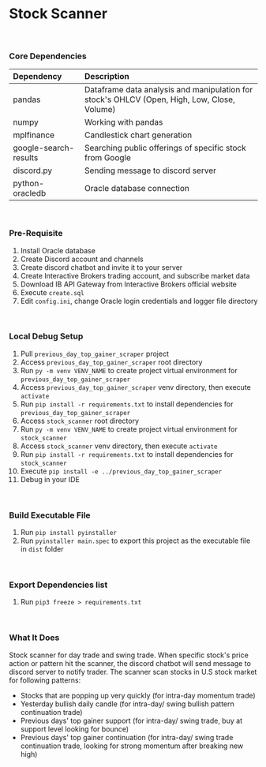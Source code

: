 # Stock Scanner

 <br />

### Core Dependencies
|Dependency|Description|
|:---------|:----------|
| pandas | Dataframe data analysis and manipulation for stock's OHLCV (Open, High, Low, Close, Volume)|
| numpy | Working with pandas |
| mplfinance | Candlestick chart generation |
| google-search-results | Searching public offerings of specific stock from Google |
| discord\.py | Sending message to discord server |
| python-oracledb | Oracle database connection | 

 <br />

### Pre-Requisite
1. Install Oracle database
2. Create Discord account and channels
3. Create discord chatbot and invite it to your server
4. Create Interactive Brokers trading account, and subscribe market data 
5. Download IB API Gateway from Interactive Brokers official website
6. Execute `create.sql`
7. Edit `config.ini`, change Oracle login credentials and logger file directory

 <br />

### Local Debug Setup

1. Pull `previous_day_top_gainer_scraper` project
2. Access `previous_day_top_gainer_scraper` root directory
3. Run `py -m venv VENV_NAME` to create project virtual environment for `previous_day_top_gainer_scraper`
4. Access `previous_day_top_gainer_scraper` venv directory, then execute `activate`
5. Run `pip install -r requirements.txt` to install dependencies for `previous_day_top_gainer_scraper`
6. Access `stock_scanner` root directory
7. Run `py -m venv VENV_NAME` to create project virtual environment for `stock_scanner`
8. Access `stock_scanner` venv directory, then execute `activate`
9. Run `pip install -r requirements.txt` to install dependencies for `stock_scanner`
10. Execute `pip install -e ../previous_day_top_gainer_scraper`
11. Debug in your IDE

 <br />

### Build Executable File
1. Run `pip install pyinstaller`
2. Run `pyinstaller main.spec` to export this project as the executable file in `dist` folder 

<br />

### Export Dependencies list
1. Run `pip3 freeze > requirements.txt`

<br />

### What It Does
Stock scanner for day trade and swing trade. When specific stock's price action or pattern hit the scanner, the discord chatbot will send message to discord server to notify trader. The scanner scan stocks in U.S stock market for following patterns:

- Stocks that are popping up very quickly (for intra-day momentum trade)
- Yesterday bullish daily candle (for intra-day/ swing bullish pattern continuation trade)
- Previous days' top gainer support (for intra-day/ swing trade, buy at support level looking for bounce)
- Previous days' top gainer continuation (for intra-day/ swing trade continuation trade, looking for strong momentum after breaking new high)
<br />
